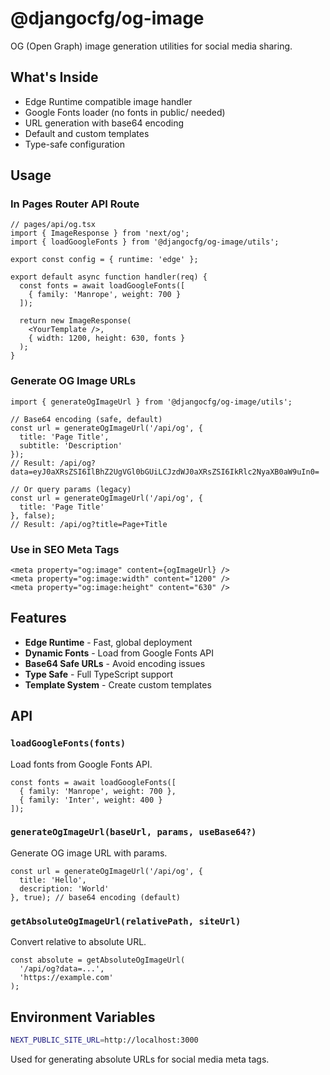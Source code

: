 # @djangocfg/og-image

OG (Open Graph) image generation utilities for social media sharing.

## What's Inside

- Edge Runtime compatible image handler
- Google Fonts loader (no fonts in public/ needed)
- URL generation with base64 encoding
- Default and custom templates
- Type-safe configuration

## Usage

### In Pages Router API Route

```tsx
// pages/api/og.tsx
import { ImageResponse } from 'next/og';
import { loadGoogleFonts } from '@djangocfg/og-image/utils';

export const config = { runtime: 'edge' };

export default async function handler(req) {
  const fonts = await loadGoogleFonts([
    { family: 'Manrope', weight: 700 }
  ]);

  return new ImageResponse(
    <YourTemplate />,
    { width: 1200, height: 630, fonts }
  );
}
```

### Generate OG Image URLs

```tsx
import { generateOgImageUrl } from '@djangocfg/og-image/utils';

// Base64 encoding (safe, default)
const url = generateOgImageUrl('/api/og', {
  title: 'Page Title',
  subtitle: 'Description'
});
// Result: /api/og?data=eyJ0aXRsZSI6IlBhZ2UgVGl0bGUiLCJzdWJ0aXRsZSI6IkRlc2NyaXB0aW9uIn0=

// Or query params (legacy)
const url = generateOgImageUrl('/api/og', {
  title: 'Page Title'
}, false);
// Result: /api/og?title=Page+Title
```

### Use in SEO Meta Tags

```tsx
<meta property="og:image" content={ogImageUrl} />
<meta property="og:image:width" content="1200" />
<meta property="og:image:height" content="630" />
```

## Features

- **Edge Runtime** - Fast, global deployment
- **Dynamic Fonts** - Load from Google Fonts API
- **Base64 Safe URLs** - Avoid encoding issues
- **Type Safe** - Full TypeScript support
- **Template System** - Create custom templates

## API

### `loadGoogleFonts(fonts)`

Load fonts from Google Fonts API.

```tsx
const fonts = await loadGoogleFonts([
  { family: 'Manrope', weight: 700 },
  { family: 'Inter', weight: 400 }
]);
```

### `generateOgImageUrl(baseUrl, params, useBase64?)`

Generate OG image URL with params.

```tsx
const url = generateOgImageUrl('/api/og', {
  title: 'Hello',
  description: 'World'
}, true); // base64 encoding (default)
```

### `getAbsoluteOgImageUrl(relativePath, siteUrl)`

Convert relative to absolute URL.

```tsx
const absolute = getAbsoluteOgImageUrl(
  '/api/og?data=...',
  'https://example.com'
);
```

## Environment Variables

```bash
NEXT_PUBLIC_SITE_URL=http://localhost:3000
```

Used for generating absolute URLs for social media meta tags.

